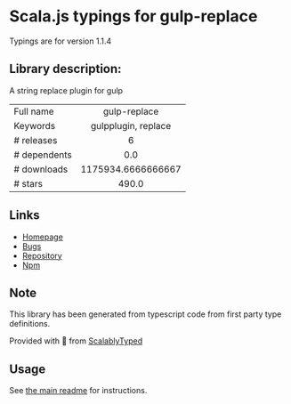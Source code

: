 
# Scala.js typings for gulp-replace

Typings are for version 1.1.4

## Library description:
A string replace plugin for gulp

|                    |                 |
| ------------------ | :-------------: |
| Full name          | gulp-replace |
| Keywords           | gulpplugin, replace |
| # releases         | 6 |
| # dependents       | 0.0 |
| # downloads        | 1175934.6666666667 |
| # stars            | 490.0 |

## Links
- [Homepage](https://github.com/lazd/gulp-replace#readme)
- [Bugs](https://github.com/lazd/gulp-replace/issues)
- [Repository](https://github.com/lazd/gulp-replace)
- [Npm](https://www.npmjs.com/package/gulp-replace)
    


## Note
This library has been generated from typescript code from first party type definitions.

Provided with :purple_heart: from [ScalablyTyped](https://github.com/oyvindberg/ScalablyTyped)

## Usage
See [the main readme](../../readme.md) for instructions.


